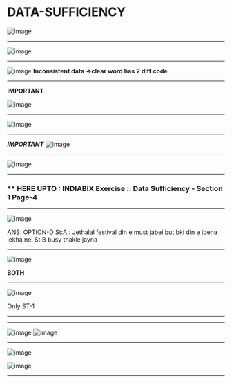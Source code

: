# DATA-SUFFICIENCY 

![image](https://user-images.githubusercontent.com/77873383/182583317-252e35d2-b507-4a87-a49d-4613d2188b30.png)

---
![image](https://user-images.githubusercontent.com/77873383/182587200-4d4e70a1-a9bf-4f32-b1d9-7c225a3f00ac.png)

---

![image](https://user-images.githubusercontent.com/77873383/182587693-fdb267e9-f33d-41ee-94f9-34a25ed60ab5.png)
**Inconsistent data ->clear word has 2 diff code**

---

****IMPORTANT****

![image](https://user-images.githubusercontent.com/77873383/182588039-e11c54c6-5db6-4805-84d3-1bf1b8250989.png)

---
![image](https://user-images.githubusercontent.com/77873383/182589314-b4a745f3-8479-42ff-bded-f30025bbbb1a.png)

---
***IMPORTANT***
![image](https://user-images.githubusercontent.com/77873383/182589886-1ab75d13-939a-4784-add6-1bb9a3afb979.png)

---
![image](https://user-images.githubusercontent.com/77873383/182590601-f8d986c1-e6aa-4b14-be66-a93541a83578.png)

---
### ** HERE UPTO : INDIABIX Exercise :: Data Sufficiency - Section 1 Page-4 

---

![image](https://user-images.githubusercontent.com/77873383/182593273-77c92181-c5d7-46e9-ab63-59b10a5fcb00.png)

ANS: OPTION-D
St:A : Jethalal festival din e must jabei but bki din e jbena lekha nei
St:B busy thakle jayna

---
![image](https://user-images.githubusercontent.com/77873383/182597637-8158f408-bf02-4189-b7b8-044f4f136afd.png)

**BOTH**

---
![image](https://user-images.githubusercontent.com/77873383/182597792-609fb95b-5527-40f3-9979-6354c15444a6.png)

Only ST-1

---

---

![image](https://user-images.githubusercontent.com/77873383/182598468-a04eae8b-6fb8-4453-a210-d15bde154127.png)
![image](https://user-images.githubusercontent.com/77873383/182598522-92a9a83e-2182-44a4-bfbf-942f95b11570.png)

---

![image](https://user-images.githubusercontent.com/77873383/182600009-7d0e8ec3-0194-42be-bda0-eac82d17d568.png)

![image](https://user-images.githubusercontent.com/77873383/182600039-06092ca7-50fb-478e-9d7b-37a3f78edc5e.png)

---

